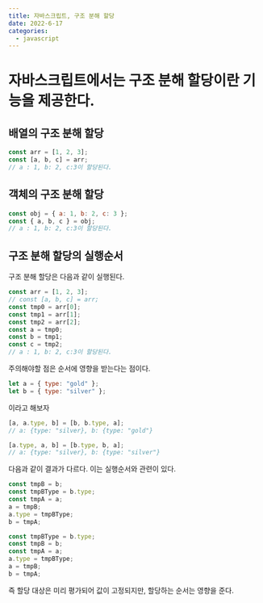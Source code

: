```yaml
---
title: 자바스크립트, 구조 분해 할당
date: 2022-6-17
categories:
  - javascript
---
```


# 자바스크립트에서는 구조 분해 할당이란 기능을 제공한다.

## 배열의 구조 분해 할당

```javascript
const arr = [1, 2, 3];
const [a, b, c] = arr;
// a : 1, b: 2, c:3이 할당된다.
```

## 객체의 구조 분해 할당

```javascript
const obj = { a: 1, b: 2, c: 3 };
const { a, b, c } = obj;
// a : 1, b: 2, c:3이 할당된다.
```

## 구조 분해 할당의 실행순서

구조 분해 할당은 다음과 같이 실행된다.

```javascript
const arr = [1, 2, 3];
// const [a, b, c] = arr;
const tmp0 = arr[0];
const tmp1 = arr[1];
const tmp2 = arr[2];
const a = tmp0;
const b = tmp1;
const c = tmp2;
// a : 1, b: 2, c:3이 할당된다.
```

주의해야할 점은 순서에 영향을 받는다는 점이다.

```javascript
let a = { type: "gold" };
let b = { type: "silver" };
```

이라고 해보자

```javascript
[a, a.type, b] = [b, b.type, a];
// a: {type: "silver}, b: {type: "gold"}
```

```javascript
[a.type, a, b] = [b.type, b, a];
// a: {type: "silver}, b: {type: "silver"}
```

다음과 같이 결과가 다르다. 이는 실행순서와 관련이 있다.

```javascript
const tmpB = b;
const tmpBType = b.type;
const tmpA = a;
a = tmpB;
a.type = tmpBType;
b = tmpA;
```

```javascript
const tmpBType = b.type;
const tmpB = b;
const tmpA = a;
a.type = tmpBType;
a = tmpB;
b = tmpA;
```

즉 할당 대상은 미리 평가되어 값이 고정되지만, 할당하는 순서는 영향을 준다.
